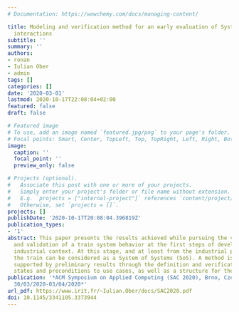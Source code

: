 ```yaml
---
# Documentation: https://wowchemy.com/docs/managing-content/

title: Modeling and verification method for an early evaluation of Systems of Systems
  interactions
subtitle: ''
summary: ''
authors:
- ronan
- Iulian Ober
- admin
tags: []
categories: []
date: '2020-03-01'
lastmod: 2020-10-17T22:08:04+02:00
featured: false
draft: false

# Featured image
# To use, add an image named `featured.jpg/png` to your page's folder.
# Focal points: Smart, Center, TopLeft, Top, TopRight, Left, Right, BottomLeft, Bottom, BottomRight.
image:
  caption: ''
  focal_point: ''
  preview_only: false

# Projects (optional).
#   Associate this post with one or more of your projects.
#   Simply enter your project's folder or file name without extension.
#   E.g. `projects = ["internal-project"]` references `content/project/deep-learning/index.md`.
#   Otherwise, set `projects = []`.
projects: []
publishDate: '2020-10-17T20:08:04.396819Z'
publication_types:
- '1'
abstract: This paper presents the results achieved while pursuing the verification
  and validation of a train system behavior at the first steps of development in an
  industrial context. At this stage, and at least from the industrial point of view,
  the train can be considered as a System of Systems (SoS). A method is proposed,
  supported by preliminary results through the definition and verification of constrained
  states and preconditions to use cases, as well as a structure for the behavior.
publication: '*ACM Symposium on Applied Computing (SAC 2020), Brno, Czech Republic,
  30/03/2020-03/04/2020*'
url_pdf: https://www.irit.fr/~Iulian.Ober/docs/SAC2020.pdf
doi: 10.1145/3341105.3373944
---
```

